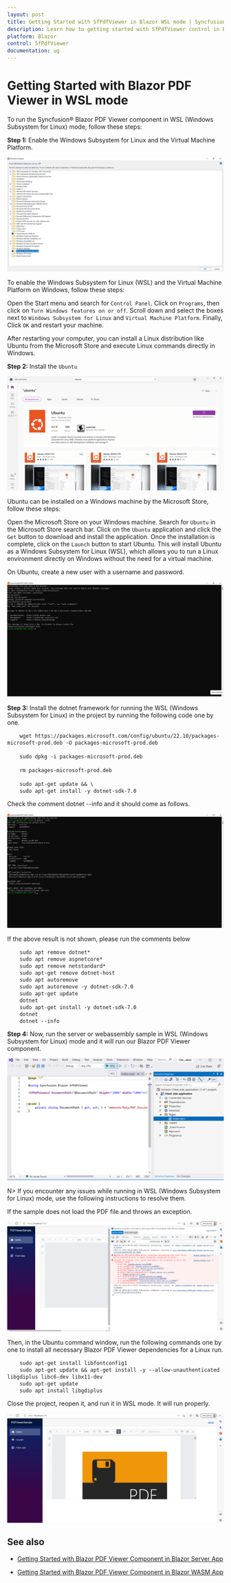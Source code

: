 ```yaml
---
layout: post
title: Getting Started with SfPdfViewer in Blazor WSL mode | Syncfusion®
description: Learn how to getting started with SfPdfViewer control in Blazor WSL (Windows Subsystem for Linux) mode. 
platform: Blazor
control: SfPdfViewer
documentation: ug
---
```


# Getting Started with Blazor PDF Viewer in WSL mode

To run the Syncfusion® Blazor PDF Viewer component in WSL (Windows Subsystem for Linux) mode, follow these steps:

**Step 1:** Enable the Windows Subsystem for Linux and the Virtual Machine Platform.

![Create-new-blazor-wsl-app](gettingstarted-images/turn-features.png)

To enable the Windows Subsystem for Linux (WSL) and the Virtual Machine Platform on Windows, follow these steps:

Open the Start menu and search for `Control Panel`. Click on `Programs`, then click on `Turn Windows features on or off`. Scroll down and select the boxes next to `Windows Subsystem for Linux` and `Virtual Machine Platform`. Finally, Click `OK` and restart your machine.

After restarting your computer, you can install a Linux distribution like Ubuntu from the Microsoft Store and execute Linux commands directly in Windows.

**Step 2:** Install the `Ubuntu`

![Create-new-blazor-wsl-app](gettingstarted-images/ubuntu-install.png)

Ubuntu can be installed on a Windows machine by the Microsoft Store, follow these steps:

Open the Microsoft Store on your Windows machine. Search for `Ubuntu` in the Microsoft Store search bar. Click on the `Ubuntu` application and click the `Get` button to download and install the application. Once the installation is complete, click on the `Launch` button to start Ubuntu. This will install Ubuntu as a Windows Subsystem for Linux (WSL), which allows you to run a Linux environment directly on Windows without the need for a virtual machine.

On Ubuntu, create a new user with a username and password.

![Create-new-blazor-wsl-app](gettingstarted-images/username-password.png)

**Step 3:** Install the dotnet framework for running the WSL (Windows Subsystem for Linux) in the project by running the following code one by one. 

```
    wget https://packages.microsoft.com/config/ubuntu/22.10/packages-microsoft-prod.deb -O packages-microsoft-prod.deb

    sudo dpkg -i packages-microsoft-prod.deb

    rm packages-microsoft-prod.deb

    sudo apt-get update && \
    sudo apt-get install -y dotnet-sdk-7.0

```

Check the comment dotnet --info and it should come as follows.

![Create-new-blazor-wsl-app](gettingstarted-images/dotnet-info.png)

If the above result is not shown, please run the comments below 

```
    sudo apt remove dotnet*
    sudo apt remove aspnetcore*
    sudo apt remove netstandard*
    sudo apt-get remove dotnet-host
    sudo apt autoremove
    sudo apt autoremove -y dotnet-sdk-7.0
    sudo apt-get update
    dotnet
    sudo apt-get install -y dotnet-sdk-7.0
    dotnet
    dotnet --info
```
**Step 4:** Now, run the server or webassembly sample in WSL (Windows Subsystem for Linux) mode and it will run our Blazor PDF Viewer component.

![WSL-Mode](gettingstarted-images/WSL-Mode.png)

N> If you encounter any issues while running in WSL (Windows Subsystem for Linux) mode, use the following instructions to resolve them.

If the sample does not load the PDF file and throws an exception.

![Create-new-blazor-wsl-app](gettingstarted-images/exception.png)

Then, in the Ubuntu command window, run the following commands one by one to install all necessary Blazor PDF Viewer dependencies for a Linux run.

```
    sudo apt-get install libfontconfig1
    sudo apt-get update && apt-get install -y --allow-unauthenticated libgdiplus libc6-dev libx11-dev
    sudo apt-get update
    sudo apt install libgdiplus

```

Close the project, reopen it, and run it in WSL mode. It will run properly.

![Create-new-blazor-wsl-app](gettingstarted-images/final.png)

## See also

* [Getting Started with Blazor PDF Viewer Component in Blazor Server App](./server-side-application)

* [Getting Started with Blazor PDF Viewer Component in Blazor WASM App](./web-assembly-application)
